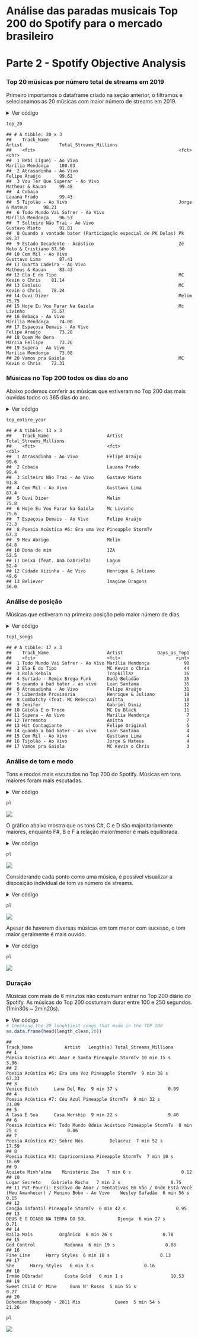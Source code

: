 # Análise das paradas musicais Top 200 do Spotify para o mercado brasileiro 
# Parte 2 - Spotify Objective Analysis

### Top 20 músicas por número total de streams em 2019

Primeiro importamos o dataframe criado na seção anterior, o filtramos e
selecionamos as 20 músicas com maior número de streams em 2019.

<details>

<summary>Ver código</summary>

<p>

``` r
# Function to specify decimals
specify_decimal <- function(x, k) trimws(format(round(x, k), nsmall=k))

# Filtering final df for unique songs
top_songs <- df %>%
  group_by(uri, track_name.x) %>%
  summarise(artist=unique(artist_name),
            count= n(),
            total_streams_millions= sum(streams)/1000000) %>%
  arrange(desc(total_streams_millions))

# Top 20 songs in 2019 by total streams
top_20 <- head(top_songs, 20)
top_20$total_streams_millions <- specify_decimal(top_20$total_streams_millions,2)
top_20 <- top_20[,c(2,3,5)]
colnames(top_20) <- c("Track_Name", "Artist", "Total_Streams_Millions")
```

</p>

</details>

``` r
top_20
```

    ## # A tibble: 20 x 3
    ##    Track_Name                                                 Artist              Total_Streams_Millions
    ##    <fct>                                                      <fct>               <chr>                 
    ##  1 Bebi Liguei - Ao Vivo                                      Marília Mendonça    100.03                
    ##  2 Atrasadinha - Ao Vivo                                      Felipe Araújo       99.62                 
    ##  3 Vou Ter Que Superar - Ao Vivo                              Matheus & Kauan     99.48                 
    ##  4 Cobaia                                                     Lauana Prado        99.43                 
    ##  5 Tijolão - Ao Vivo                                          Jorge & Mateus      98.21                 
    ##  6 Todo Mundo Vai Sofrer - Ao Vivo                            Marília Mendonça    96.53                 
    ##  7 Solteiro Não Trai - Ao Vivo                                Gustavo Mioto       91.81                 
    ##  8 Quando a vontade bater (Participação especial de PK Delas) Pk                  89.37                 
    ##  9 Estado Decadente - Acústico                                Zé Neto & Cristiano 87.50                 
    ## 10 Cem Mil - Ao Vivo                                          Gusttavo Lima       87.41                 
    ## 11 Quarta Cadeira - Ao Vivo                                   Matheus & Kauan     83.43                 
    ## 12 Ela É do Tipo                                              MC Kevin o Chris    81.14                 
    ## 13 Evoluiu                                                    MC Kevin o Chris    78.24                 
    ## 14 Ouvi Dizer                                                 Melim               75.75                 
    ## 15 Hoje Eu Vou Parar Na Gaiola                                Mc Livinho          75.57                 
    ## 16 Bebaça - Ao Vivo                                           Marília Mendonça    74.00                 
    ## 17 Espaçosa Demais - Ao Vivo                                  Felipe Araújo       73.28                 
    ## 18 Quem Me Dera                                               Márcia Fellipe      73.26                 
    ## 19 Supera - Ao Vivo                                           Marília Mendonça    73.08                 
    ## 20 Vamos pra Gaiola                                           MC Kevin o Chris    72.31

### Músicas no Top 200 todos os dias do ano

Abaixo podemos conferir as músicas que estiveram no Top 200 das mais
ouvidas todos os 365 dias do ano.

<details>

<summary>Ver código</summary>

<p>

``` r
# Songs that were the entire year (365 days) in the top 200
top_entire_year <- top_songs[top_songs$count == 365,c(2,3,5)]
colnames(top_entire_year) <- c("Track_Name", "Artist", "Total_Streams_Millions")
top_entire_year
```

    ## # A tibble: 13 x 3
    ##    Track_Name                      Artist             Total_Streams_Millions
    ##    <fct>                           <fct>                               <dbl>
    ##  1 Atrasadinha - Ao Vivo           Felipe Araújo                        99.6
    ##  2 Cobaia                          Lauana Prado                         99.4
    ##  3 Solteiro Não Trai - Ao Vivo     Gustavo Mioto                        91.8
    ##  4 Cem Mil - Ao Vivo               Gusttavo Lima                        87.4
    ##  5 Ouvi Dizer                      Melim                                75.8
    ##  6 Hoje Eu Vou Parar Na Gaiola     Mc Livinho                           75.6
    ##  7 Espaçosa Demais - Ao Vivo       Felipe Araújo                        73.3
    ##  8 Poesia Acústica #6: Era uma Vez Pineapple StormTv                    67.3
    ##  9 Meu Abrigo                      Melim                                64.8
    ## 10 Dona de mim                     IZA                                  52.5
    ## 11 Deixa (feat. Ana Gabriela)      Lagum                                52.4
    ## 12 Cidade Vizinha - Ao Vivo        Henrique & Juliano                   49.6
    ## 13 Believer                        Imagine Dragons                      36.0

</p>

</details>

``` r
top_entire_year
```

    ## # A tibble: 13 x 3
    ##    Track_Name                      Artist             Total_Streams_Millions
    ##    <fct>                           <fct>                               <dbl>
    ##  1 Atrasadinha - Ao Vivo           Felipe Araújo                        99.6
    ##  2 Cobaia                          Lauana Prado                         99.4
    ##  3 Solteiro Não Trai - Ao Vivo     Gustavo Mioto                        91.8
    ##  4 Cem Mil - Ao Vivo               Gusttavo Lima                        87.4
    ##  5 Ouvi Dizer                      Melim                                75.8
    ##  6 Hoje Eu Vou Parar Na Gaiola     Mc Livinho                           75.6
    ##  7 Espaçosa Demais - Ao Vivo       Felipe Araújo                        73.3
    ##  8 Poesia Acústica #6: Era uma Vez Pineapple StormTv                    67.3
    ##  9 Meu Abrigo                      Melim                                64.8
    ## 10 Dona de mim                     IZA                                  52.5
    ## 11 Deixa (feat. Ana Gabriela)      Lagum                                52.4
    ## 12 Cidade Vizinha - Ao Vivo        Henrique & Juliano                   49.6
    ## 13 Believer                        Imagine Dragons                      36.0

### Análise de posição

Músicas que estiveram na primeira posição pelo maior número de dias.

<details>

<summary>Ver código</summary>

<p>

``` r
# Songs that were the TOP 1 for most days

top1_songs <- df %>%
  filter(position == 1) %>%
  group_by(uri, track_name.x) %>%
  summarise(artist=unique(artist_name),
            count= n(),
            key_name=unique(key_name),
            mode_name=unique(mode_name),
            duration_ms=unique(duration_ms)) %>%
  arrange(desc(count))

top1_songs <- top1_songs[,2:4]
colnames(top1_songs) <- c('Track_Name', 'Artist', 'Days_as_Top1')
```

</p>

</details>

``` r
top1_songs
```

    ## # A tibble: 17 x 3
    ##    Track_Name                      Artist             Days_as_Top1
    ##    <fct>                           <fct>                     <int>
    ##  1 Todo Mundo Vai Sofrer - Ao Vivo Marília Mendonça             90
    ##  2 Ela É do Tipo                   MC Kevin o Chris             44
    ##  3 Bola Rebola                     Tropkillaz                   36
    ##  4 Surtada - Remix Brega Funk      Dadá Boladão                 35
    ##  5 quando a bad bater - ao vivo    Luan Santana                 35
    ##  6 Atrasadinha - Ao Vivo           Felipe Araújo                31
    ##  7 Liberdade Provisória            Henrique & Juliano           19
    ##  8 Combatchy (feat. MC Rebecca)    Anitta                       18
    ##  9 Jenifer                         Gabriel Diniz                12
    ## 10 Gaiola É o Troco                MC Du Black                  11
    ## 11 Supera - Ao Vivo                Marília Mendonça              7
    ## 12 Terremoto                       Anitta                        7
    ## 13 Hit Contagiante                 Felipe Original               5
    ## 14 quando a bad bater - ao vivo    Luan Santana                  4
    ## 15 Cem Mil - Ao Vivo               Gusttavo Lima                 4
    ## 16 Tijolão - Ao Vivo               Jorge & Mateus                4
    ## 17 Vamos pra Gaiola                MC Kevin o Chris              3

### Análise de tom e modo

Tons e modos mais escutados no Top 200 do Spotify. Músicas em tons
maiores foram mais escutadas.

<details>

<summary>Ver código</summary>

<p>

``` r
# Total streams of Top 200 by key and mode (major or minor)
key <- df %>%
  group_by(uri, track_name.x, key_mode) %>%
  summarise(count= n(),
            total_streams_millions= sum(streams)/1000000,
            key_name=unique(key_name),
            mode_name=unique(mode_name)) %>%
  arrange(desc(total_streams_millions))

key_mode_count <- df %>%
  group_by(key_mode) %>%
  summarise(count = n(),
  total_streams_millions= sum(streams)/1000000,
  mode_name = unique(mode_name))

pl <- ggplot(key_mode_count, aes(x=reorder(key_mode, -total_streams_millions, sum), y=total_streams_millions, fill=mode_name)) +
  geom_col() + dark_theme_classic() +
  theme(axis.text.x = element_text(angle = 45, hjust = 1)) +
  labs(fill = 'Mode', x='Key and Mode', y='Streams in Millions', title='Top 200 songs by key and mode, y = sum of streams for each key', subtitle='Songs in major are usually more popular')
```

    ## Inverted geom defaults of fill and color/colour.
    ## To change them back, use invert_geom_defaults().

</p>

</details>

``` r
pl
```

![](2_Spotify_Objective_files/figure-gfm/key__mode-1.png)<!-- -->

O gráfico abaixo mostra que os tons C\#, C e D são majoritariamente
maiores, enquanto F\#, B e F a relação maior/menor é mais equilibrada.

<details>

<summary>Ver código</summary>

<p>

``` r
pl <- ggplot(key, aes(x=reorder(key_name, -total_streams_millions, sum), y=total_streams_millions, fill=mode_name)) +
  geom_col() + labs(fill = 'Mode', x='Key', y='Streams in Millions', title='TOP 200 songs by key and mode', subtitle='C#, C and D are usually major; F#, B and F are 50/50') +
  scale_fill_manual(labels = c("Major", "Minor"), values=c('red','blue')) + dark_theme_minimal() 
```

</p>

</details>

``` r
pl
```

![](2_Spotify_Objective_files/figure-gfm/key__plot-1.png)<!-- -->

Considerando cada ponto como uma música, é possível visualizar a
disposição individual de tom vs número de streams.

<details>

<summary>Ver código</summary>

<p>

``` r
pl <- ggplot(key, aes(x=reorder(key_name, -total_streams_millions, sum), y=total_streams_millions, colour=key_name, palette='Set1')) +
  geom_jitter() + dark_theme_minimal() + 
  labs(x='Key', y='Streams in Millions', colour='Key', title='TOP 200 songs by key and streams, each dot represents a song', subtitle='Ordered by overall total streams')
```

</p>

</details>

``` r
pl
```

![](2_Spotify_Objective_files/figure-gfm/key__plot2-1.png)<!-- -->

Apesar de haverem diversas músicas em tom menor com sucesso, o tom maior
geralmente é mais ouvido.

<details>

<summary>Ver código</summary>

<p>

``` r
pl <- ggplot(key, aes(y=total_streams_millions, x=mode_name, colour= mode_name)) +
  geom_jitter() + dark_theme_light() +
  labs(x='Mode', colour='Mode',
       y='Streams in Millions',
       title='TOP 200 streams by mode, each dot is a song',
       subtitle='The difference isn\'t big, but songs in major mode seem to performance better') +
  scale_color_hue(labels = c("Major", "Minor"))
```

</p>

</details>

``` r
pl
```

![](2_Spotify_Objective_files/figure-gfm/mode__plot-1.png)<!-- -->

### Duração

Músicas com mais de 6 minutos não costumam entrar no Top 200 diário do
Spotify. As músicas do Top 200 costumam durar entre 100 e 250 segundos.
(1min30s \~ 2min20s).

<details>

<summary>Ver código</summary>

<p>

``` r
length <- df %>%
  group_by(uri,track_name.x) %>%
  summarise(count= n(),
            artist=unique(artist_name),
            total_streams_millions= sum(streams)/1000000,
            length_s=unique(duration_ms)/1000,
            mode_name = unique(mode_name)) %>%
  arrange(desc(length_s))

length$minutes <- (length$length_s %/% 60)
length$seconds <- (length$length_s %% 60)
length$min_sec <- paste(length$minutes, 'min',round(length$seconds),'s')

length_clean <- length[,c(2, 4, 10, 5)]
length_clean$total_streams_millions <- specify_decimal(length$total_streams_millions,2)
colnames(length_clean) <- c('Track_Name', 'Artist', 'Length(s)', 'Total_Streams_Millions')

# Plotting Length vs Total Streams coloured by Mode (major or minor)
pl <- ggplot(length, aes(x=length_s, y=total_streams_millions, colour=mode_name)) +
  geom_point() + dark_theme_gray()+
  scale_x_continuous(breaks = seq(50, 600, 50)) +
  labs(x='Length(sec)', y='Total Streams (Millions)', colour='Mode', title='Songs in TOP 200 are about 100~250 ms long')
```

</p>

</details

```r
# Checking the 20 lenghtiest songs that made in the TOP 200
as.data.frame(head(length_clean,20))
```

```
##                                                                                                  Track_Name            Artist   Length(s) Total_Streams_Millions
## 1                                                                          Poesia Acústica #8: Amor e Samba Pineapple StormTv 10 min 15 s                   3.96
## 2                                                                           Poesia Acústica #6: Era uma Vez Pineapple StormTv  9 min 38 s                  67.33
## 3                                                                                              Venice Bitch      Lana Del Rey  9 min 37 s                   0.09
## 4                                                                              Poesia Acústica #7: Céu Azul Pineapple StormTv  9 min 32 s                  31.09
## 5                                                                                              A Casa É Sua      Casa Worship  9 min 22 s                   9.40
## 6                                                             Poesia Acústica #4: Todo Mundo Odeia Acústico Pineapple StormTv  8 min 25 s                   0.06
## 7                                                                             Poesia Acústica #2: Sobre Nós          Delacruz  7 min 52 s                  17.59
## 8                                                                         Poesia Acústica #3: Capricorniana Pineapple StormTv  7 min 10 s                  18.69
## 9                                                                                         Aquieta Minh'alma    Ministério Zoe   7 min 6 s                   0.12
## 10                                                                                            Lugar Secreto    Gabriela Rocha   7 min 2 s                   0.75
## 11 Pot-Pourri: Escravo do Amor / Tentativas Em Vão / Onde Está Você (Meu Amanhecer) / Menino Bobo - Ao Vivo    Wesley Safadão  6 min 56 s                   0.15
## 12                                                                                          Canção Infantil Pineapple StormTv  6 min 42 s                   0.95
## 13                                                                           DEUS E O DIABO NA TERRA DO SOL            Djonga  6 min 27 s                   0.71
## 14                                                                                               Baila Mais          Orgânico  6 min 26 s                   0.78
## 15                                                                                              God Control           Madonna  6 min 19 s                   0.08
## 16                                                                                                Fine Line      Harry Styles  6 min 18 s                   0.13
## 17                                                                                                      She      Harry Styles   6 min 3 s                   0.16
## 18                                                                                           Irmão DQbrada!        Costa Gold   6 min 1 s                  10.53
## 19                                                                                      Sweet Child O' Mine     Guns N' Roses  5 min 55 s                   0.27
## 20                                                                             Bohemian Rhapsody - 2011 Mix             Queen  5 min 54 s                  21.26
```

```r
pl
```

![](2_Spotify_Objective_files/figure-gfm/duration_-1.png)<!-- -->
